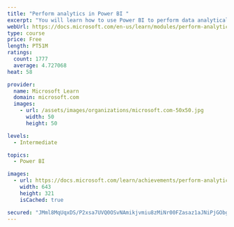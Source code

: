 ```yaml
---
title: "Perform analytics in Power BI "
excerpt: "You will learn how to use Power BI to perform data analytical functions, how to identify outliers in your data, how to group data together, and how to bin data for analysis. You will also learn how to perform time series analysis. Finally, you will work with advanced analytic features of Power BI, such as Quick Insights, AI Insights, and the Analyze feature."
webUrl: https://docs.microsoft.com/en-us/learn/modules/perform-analytics-power-bi/
type: course
price: Free
length: PT51M
ratings:
  count: 1777
  average: 4.727068
heat: 58

provider:
  name: Microsoft Learn
  domain: microsoft.com
  images:
    - url: /assets/images/organizations/microsoft.com-50x50.jpg
      width: 50
      height: 50

levels:
  - Intermediate

topics:
  - Power BI

images:
  - url: https://docs.microsoft.com/learn/achievements/perform-analytics-power-bi-social.png
    width: 643
    height: 321
    isCached: true

secured: "JMml8MqUqxDS/P2xsa7UVQ0OSvNAmikjvmiu8zMiNr00FZasaz1aJNiPjGObgf4+LgGNiIjsLYhEZFEqYe9RbybL9tmERZlDpoHXQcBdR6j1kAuJrYnzVCCJwjnWhgOhq6gsfBYo50EMW1vsQUj8CZvGXxk+9KOg2ImnyYbq5zmCJ4ywSoMMxKU+38V2Pngg4nXuIUCKDyUuyfZYbh7vSuGF+1gnx3H4q3GQP0o1WDfS9HHQPtU+lpw1HsqydO4i2/wBGo/3MLeEu9VUb05955uWh1kQTqAt1/3dPrAxOt4yRUMBpEdK61K3QaUkodGzthYeePgMYSbCxtUJxwxhx3o0dRcIWIVliiY9VPdoIU8Lqo7ktQvahHsq54BfaIoksr+cpYXzCR/13rWDiucUvCLMusx6wuljA8UtS8Xdhs4=;2cWguZLyz8RqwAGEJ8av5g=="
---
```



